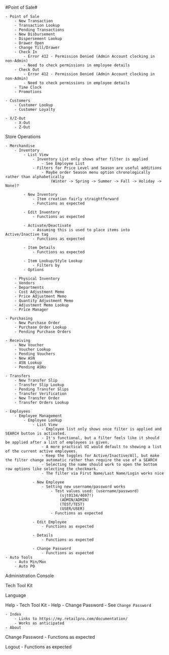 #Point of Sale#

	- Point of Sale
		- New Transaction
		- Transaction Lookup
		- Pending Transactions
		- New Disbursement
		- Dispersement Lookup
		- Drawer Open
		- Change Till/Drawer
		- Check In
			- Error 412 - Permission Denied (Admin Account clocking in non-Admin)
			- Need to check permissions in employee details
		- Check Out
			- Error 412 - Permission Denied (Admin Account clocking in non-Admin)
			- Need to check permissions in employee details
		- Time Clock
		- Promotions
		
	- Customers
		- Customer Lookup
		- Customer Loyalty
		
	- X/Z-Out
		- X-Out
		- Z-Out
		
Store Operations

	- Merchandise
		- Inventory
			- List View
				- Inventory List only shows after filter is applied 
					- See Employee List
				- Filters for Price Level and Season are useful additions
					- Maybe order Season menu option chronologically rather than alphabetically
						(Winter -> Spring -> Summer -> Fall -> Holiday -> None)?
					
			- New Inventory
				- Item creation fairly straightforward
				- Functions as expected
				
			- Edit Inventory
				- Functions as expected
			
			- Activate/Deactivate
				- Assuming this is used to place items into Active/Inactive tag
				- Functions as expected
			
			- Item Details
				- Functions as expected
				
			- Item Lookup/Style Lookup
				- Filters by 
			- Options
			
		- Physical Inventory
		- Vendors
		- Departments
		- Cost Adjustment Memo
		- Price Adjustment Memo
		- Quantity Adjustment Memo
		- Adjustment Memo Lookup
		- Price Manager

	- Purchasing
		- New Purchase Order
		- Purchase Order Lookup
		- Pending Purchase Orders

	- Receiving
		- New Voucher
		- Voucher Lookup
		- Pending Vouchers
		- New ASN
		- ASN Lookup
		- Pending ASNs

	- Transfers
		- New Transfer Slip
		- Transfer Slip Lookup
		- Pending Transfer Slips
		- Transfer Verification
		- New Transfer Order
		- Transfer Orders Lookup

	- Employees
		- Employee Management
			- Employee Lookup
				- List View
					- Employee list only shows once filter is applied and SEARCH button is activated. 
					- It's functional, but a filter feels like it should be applied after a list of employees is given. 
					- A more practical UI would default to showing a list of the current active employees.
					- Keep the toggles for Active/Inactive/All, but make the filter change automatic rather than require the use of a SEARCH
					- Selecting the name should work to open the bottom row options like selecting the checkmark. 
					- The filter via First Name/Last Name/Login works nice
	 
				- New Employee
					- Setting new username/password works
						- Test values used: (username/password)
							(sjt0134/4697!)
							(ADMIN/ADMIN)
							(TEST/TEST)
							(USER/USER)
						- Functions as expected

				- Edit Employee
					- Functions as expected

				- Details 
					- Functions as expected

				- Change Password
					- Functions as expected
	- Auto Tools
		- Auto Min/Max
		- Auto PO
		
Administration Console

Tech Tool Kit

Language

Help
	- Tech Tool Kit
	- Help 
	- Change Password
		- See `Change Password`

	- Index
		- Links to https://my.retailpro.com/documentation/
		- Works as anticipated
	- About
Change Password
	- Functions as expected

Logout
	- Functions as expected

